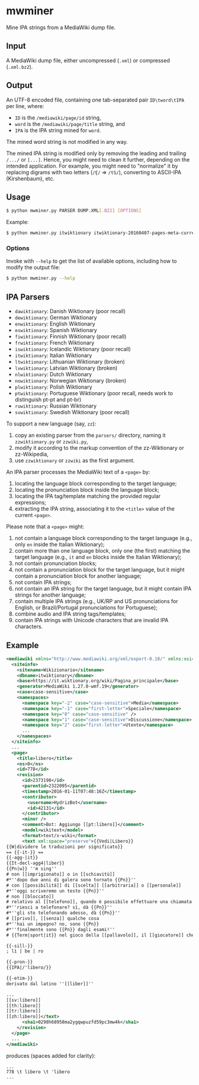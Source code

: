 # mwminer 

Mine IPA strings from a MediaWiki dump file.

## Input

A MediaWiki dump file, either uncompressed (``.xml``) or compressed (``.xml.bz2``).

## Output

An UTF-8 encoded file,
containing one tab-separated pair
``ID\tword\tIPA``
per line,
where:

* ``ID`` is the ``/mediawiki/page/id`` string,
* ``word`` is the ``/mediawiki/page/title`` string, and
* ``IPA`` is the IPA string mined for ``word``.

The mined word string is not modified in any way.

The mined IPA string is modified only
by removing the leading and trailing ``/.../`` or ``[...]``.
Hence, you might need to clean it further,
depending on the intended application.
For example, you might need to "normalize" it
by replacing digrams with two letters (``/ʧ/`` => ``/tS/``),
converting to ASCII-IPA (Kirshenbaum), etc.

## Usage

```bash
$ python mwminer.py PARSER DUMP.XML[.BZ2] [OPTIONS]
```

Example:

```bash
$ python mwminer.py itwiktionary itwiktionary-20160407-pages-meta-current.xml.bz2 --output-file itwiktionary-20160407.txt
```

### Options

Invoke with ``--help`` to get the list of available options,
including how to modify the output file:

```bash
$ python mwminer.py --help
```

## IPA Parsers

* ``dawiktionary``: Danish Wiktionary (poor recall)
* ``dewiktionary``: German Wiktionary
* ``enwiktionary``: English Wiktionary
* ``eswiktionary``: Spanish Wiktionary
* ``fiwiktionary``: Finnish Wiktionary (poor recall)
* ``frwiktionary``: French Wiktionary
* ``iswiktionary``: Icelandic Wiktionary (poor recall)
* ``itwiktionary``: Italian Wiktionary
* ``ltwiktionary``: Lithuanian Wiktionary (broken)
* ``lvwiktionary``: Latvian Wiktionary (broken)
* ``nlwiktionary``: Dutch Wiktionary
* ``nowiktionary``: Norwegian Wiktionary (broken)
* ``plwiktionary``: Polish Wiktionary
* ``ptwiktionary``: Portuguese Wiktionary (poor recall, needs work to distinguish pt-pt and pt-br)
* ``ruwiktionary``: Russian Wiktionary
* ``svwiktionary``: Swedish Wiktionary (poor recall)

To support a new language (say, ``zz``):

1. copy an existing parser from the ``parsers/`` directory, naming it ``zzwiktionary.py`` or ``zzwiki.py``,
2. modify it according to the markup convention of the zz-Wiktionary or zz-Wikipedia,
3. use ``zzwiktionary`` or ``zzwiki`` as the first argument.

An IPA parser processes the MediaWiki text of a ``<page>`` by:

1. locating the language block corresponding to the target language;
2. locating the pronunciation block inside the language block;
3. locating the IPA tag/template matching the provided regular expressions;
4. extracting the IPA string, associating it to the ``<title>`` value of the current ``<page>``.

Please note that a ``<page>`` might:

1. not contain a language block corresponding to the target language (e.g., only ``en`` inside the Italian Wiktionary);
2. contain more than one language block, only one (the first) matching the target language (e.g., ``it`` and ``en`` blocks inside the Italian Wiktionary);
3. not contain pronunciation blocks;
4. not contain a pronunciation block for the target language, but it might contain a pronunciation block for another language;
5. not contain IPA strings;
6. not contain an IPA string for the target language, but it might contain IPA strings for another language;
7. contain multiple IPA strings (e.g., UK/RP and US pronunciations for English, or Brazil/Portugal pronunciations for Portuguese);
8. combine audio and IPA string tags/templates;
9. contain IPA strings with Unicode characters that are invalid IPA characters.

## Example

```xml
<mediawiki xmlns="http://www.mediawiki.org/xml/export-0.10/" xmlns:xsi="http://www.w3.org/2001/XMLSchema-instance" xsi:schemaLocation="http://www.mediawiki.org/xml/export-0.10/ http://www.mediawiki.org/xml/export-0.10.xsd" version="0.10" xml:lang="it">
  <siteinfo>
    <sitename>Wikizionario</sitename>
    <dbname>itwiktionary</dbname>
    <base>https://it.wiktionary.org/wiki/Pagina_principale</base>
    <generator>MediaWiki 1.27.0-wmf.19</generator>
    <case>case-sensitive</case>
    <namespaces>
      <namespace key="-2" case="case-sensitive">Media</namespace>
      <namespace key="-1" case="first-letter">Speciale</namespace>
      <namespace key="0" case="case-sensitive" />
      <namespace key="1" case="case-sensitive">Discussione</namespace>
      <namespace key="2" case="first-letter">Utente</namespace>
      ...
    </namespaces>
  </siteinfo>
  ...
  <page>
    <title>libero</title>
    <ns>0</ns>
    <id>778</id>
    <revision>
      <id>2373198</id>
      <parentid>2322095</parentid>
      <timestamp>2016-01-11T07:48:16Z</timestamp>
      <contributor>
        <username>HydrizBot</username>
        <id>42131</id>
      </contributor>
      <minor />
      <comment>Bot: Aggiungo [[pt:libero]]</comment>
      <model>wikitext</model>
      <format>text/x-wiki</format>
      <text xml:space="preserve">{{Vedi|Libero}}
{{W|dividere le traduzioni per significato}}
== {{-it-}} ==
{{-agg-|it}}
{{It-decl-agg4|liber}}
{{Pn|w}} ''m sing''
# non [[imprigionato]] o in [[schiavitù]]
#*''dopo due anni di galera sono tornato {{Pn}}''
# con [[possibilità]] di [[scelta]] [[arbitraria]] o [[personale]]
#*''oggi scriveremo un testo {{Pn}}''
# non [[bloccato]]
# relativo al [[telefono]], quando è possibile effettuare una chiamata o quando segnala che il [[ricevente]] non è impegnato in una [[conversazione]]
#*''riesci a telefonare? sì, dà {{Pn}}''
#*''gli sto telefonando adesso, dà {{Pn}}''
# [[privo]], [[senza]] qualche cosa
#*''hai un impegno? no, sono {{Pn}}
#*''finalmente sono {{Pn}} dagli esami!''
# {{Term|sport|it}} nel gioco della [[pallavolo]], il [[giocatore]] che può [[sostituire]] un [[difensore]] per un [[numero]] [[arbitrario]] di volte durante la [[partita]]

{{-sill-}}
; lì | be | ro

{{-pron-}}
{{IPA|/'libero/}}

{{-etim-}}
derivato dal latino ''[[liber]]''

...
[[sv:libero]]
[[th:libero]]
[[tr:libero]]
[[zh:libero]]</text>
      <sha1>0298h68958ma2ygqwpuzfd59pc3mw4k</sha1>
    </revision>
  </page>
  ...
</mediawiki>
```

produces (spaces added for clarity):

```
...
778 \t libero \t 'libero
...
```

